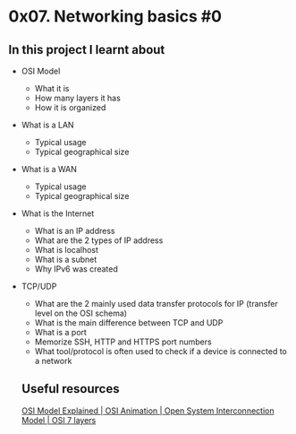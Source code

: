 
# 0x07. Networking basics #0

## In this project I learnt about
- OSI Model
  - What it is
  - How many layers it has
  - How it is organized
- What is a LAN
  - Typical usage
  - Typical geographical size
- What is a WAN
  - Typical usage
  - Typical geographical size
- What is the Internet
  - What is an IP address
  - What are the 2 types of IP address
  - What is localhost
  - What is a subnet
  - Why IPv6 was created
- TCP/UDP
  - What are the 2 mainly used data transfer protocols for IP (transfer level on the OSI schema)
  - What is the main difference between TCP and UDP
  - What is a port
  - Memorize SSH, HTTP and HTTPS port numbers
  - What tool/protocol is often used to check if a device is connected to a network

  ## Useful resources
  [OSI Model Explained | OSI Animation | Open System Interconnection Model | OSI 7 layers](https://www.youtube.com/watch?v=vv4y_uOneC0)